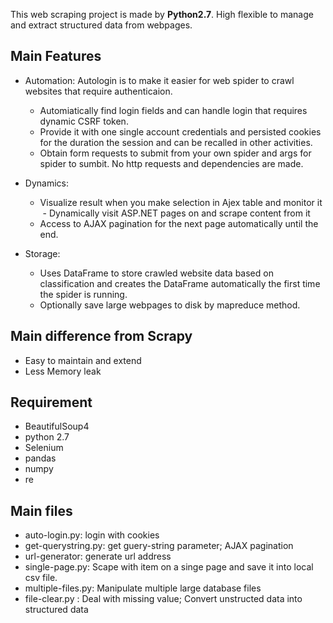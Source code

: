 This web scraping project is made by **Python2.7**. 
High flexible to manage and extract structured data from webpages.
## Main Features 
- Automation: Autologin is to make it easier for web spider to crawl websites that require authenticaion. 
  -  Automiatically find login fields and can handle login that requires dynamic CSRF token. 
  -  Provide it with one single account credentials and persisted cookies for the duration the session and can be recalled in other            activities. 
  -  Obtain form requests to submit from your own spider and args for spider to sumbit. No http requests and dependencies are made.

- Dynamics: 
  -  Visualize result when you make selection in Ajex table and monitor it 
  -  Dynamically visit ASP.NET pages on and scrape content from it 
  -  Access to AJAX pagination for the next page automatically until the end. 

- Storage: 
  - Uses DataFrame to store crawled website data based on classification and creates the DataFrame automatically the first time the           spider is running.
  - Optionally save large webpages to disk by mapreduce method.

## Main difference from Scrapy 
- Easy to maintain and extend 
- Less Memory leak

## Requirement 
- BeautifulSoup4 
- python 2.7
- Selenium
- pandas
- numpy
- re 

## Main files 
- auto-login.py: login with cookies
- get-querystring.py: get guery-string parameter; AJAX pagination
- url-generator: generate url address
- single-page.py: Scape with item on a singe page and save it into local csv file.
- multiple-files.py: Manipulate multiple large database files
- file-clear.py : Deal with missing value; Convert unstructed data into structured data


